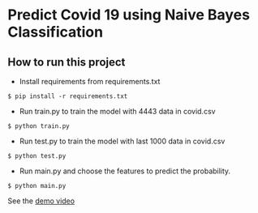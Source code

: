 # Predict Covid 19 using Naive Bayes Classification

## How to run this project
* Install requirements from requirements.txt
``` 
$ pip install -r requirements.txt
```

* Run train.py to train the model with 4443 data in covid.csv
```
$ python train.py
```

* Run test.py to train the model with last 1000 data in covid.csv
```
$ python test.py
```

* Run main.py and choose the features to predict the probability.
```
$ python main.py
```

See the <a href="https://drive.google.com/file/d/1N64YR8kU8mBZZDOp1GU230hlP31Rmzj4/view?usp=share_link">demo video</a>
